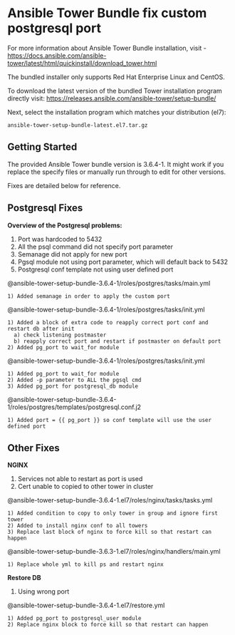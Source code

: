 # Ansible Tower Bundle fix custom postgresql port

For more information about Ansible Tower Bundle installation, visit -
https://docs.ansible.com/ansible-tower/latest/html/quickinstall/download_tower.html

The bundled installer only supports Red Hat Enterprise Linux and CentOS.

To download the latest version of the bundled Tower installation program directly visit: https://releases.ansible.com/ansible-tower/setup-bundle/

Next, select the installation program which matches your distribution (el7):

```
ansible-tower-setup-bundle-latest.el7.tar.gz
```

## Getting Started 

The provided Ansible Tower bundle version is 3.6.4-1. It might work if you replace the specify files or manually run through to edit for other versions.

Fixes are detailed below for reference.


## Postgresql Fixes 

**Overview of the Postgresql problems:**
1. Port was hardcoded to 5432
2. All the psql command did not specify port parameter
3. Semanage did not apply for new port
4. Pgsql module not using port parameter, which will default back to 5432
5. Postgresql conf template not using user defined port


@ansible-tower-setup-bundle-3.6.4-1/roles/postgres/tasks/main.yml
```
1) Added semanage in order to apply the custom port
```

@ansible-tower-setup-bundle-3.6.4-1/roles/postgres/tasks/init.yml
```
1) Added a block of extra code to reapply correct port conf and restart db after init
  a) check listening postmaster
  b) reapply correct port and restart if postmaster on default port
2) Added pg_port to wait_for module
```

@ansible-tower-setup-bundle-3.6.4-1/roles/postgres/tasks/init.yml
```
1) Added pg_port to wait_for module
2) Added -p parameter to ALL the pgsql cmd
3) Added pg_port for postgresql_db module
```

@ansible-tower-setup-bundle-3.6.4-1/roles/postgres/templates/postgresql.conf.j2
```
1) Added port = {{ pg_port }} so conf template will use the user defined port
```

## Other Fixes

**NGINX**
1. Services not able to restart as port is used
2. Cert unable to copied to other tower in cluster

@ansible-tower-setup-bundle-3.6.4-1.el7/roles/nginx/tasks/tasks.yml
```
1) Added condition to copy to only tower in group and ignore first tower
2) Added to install nginx conf to all towers
3) Replace last block of nginx to force kill so that restart can happen
```

@ansible-tower-setup-bundle-3.6.3-1.el7/roles/nginx/handlers/main.yml
```
1) Replace whole yml to kill ps and restart nginx
```

**Restore DB**
1. Using wrong port 

@ansible-tower-setup-bundle-3.6.4-1.el7/restore.yml
```
1) Added pg_port to postgresql_user module
2) Replace nginx block to force kill so that restart can happen
```




